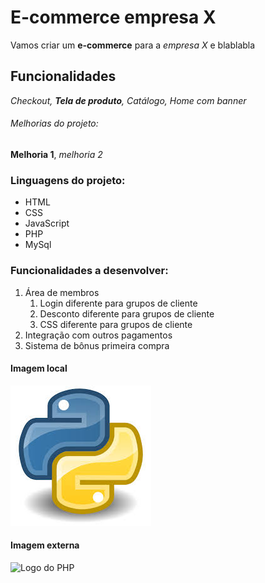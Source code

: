 # E-commerce empresa X

Vamos criar um **e-commerce** para a *empresa X* e blablabla

## Funcionalidades

_Checkout, **Tela de produto**, Catálogo, Home com banner_

###### Melhorias do projeto:

__Melhoria 1__, _melhoria 2_

### Linguagens do projeto:

* HTML
* CSS
* JavaScript
* PHP
* MySql

### Funcionalidades a desenvolver:

1. Área de membros
    1. Login diferente para grupos de cliente
    2. Desconto diferente para grupos de cliente
    3. CSS diferente para grupos de cliente
2. Integração com outros pagamentos
3. Sistema de bônus primeira compra

#### Imagem local

![Logo do python](img/python.jpg)

#### Imagem externa

![Logo do PHP](https://pt.wikipedia.org/wiki/PHP#/media/Ficheiro:PHP-logo.svg)